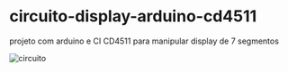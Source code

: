 # circuito-display-arduino-cd4511
projeto com arduino e CI CD4511 para manipular display de 7 segmentos

![circuito](/workspaces/circuito-display-arduino-cd4511/cd4511.JPG)

